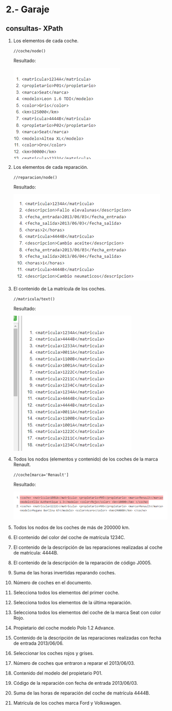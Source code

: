 # 2.- Garaje
## consultas- XPath
1. Los elementos de cada coche. 

    `//coche/node()`

    Resultado:

    ![Resultado de la expresion 1](images\solucion1.png)

2. Los elementos de cada reparación. 

    `//reparacion/node()`

    Resultado:

    ![Resultado de la expresion 2](images\solucion2.png)

3. El contenido de La matrícula de los coches. 

    `//matricula/text()`

    Resultado:

    ![Resultado de la expresion 3](images\solucion3.png)

4. Todos los nodos (elementos y contenido) de los coches de la marca Renault. 

    `//coche[marca='Renault']`

    Resultado:

    ![Resultado de la expresion 4](images\solucion4.png)

5. Todos los nodos de los coches de más de 200000 km. 



6. El contenido del color del coche de matrícula 1234C. 



7. El contenido de la descripción de las reparaciones realizadas al coche de matrícula: 4444B.



8. El contenido de la descripción de la reparación de código J0005.



9. Suma de las horas invertidas reparando coches. 



10. Número de coches en el documento.



11. Selecciona todos los elementos del primer coche.



12. Selecciona todos los elementos de la última reparación.



13. Selecciona todos los elementos del coche de la marca Seat con color Rojo. 



14. Propietario del coche modelo Polo 1.2 Advance. 



15. Contenido de la descripción de las reparaciones realizadas con fecha de entrada 2013/06/06.



16. Seleccionar los coches rojos y grises. 



17. Número de coches que entraron a reparar el 2013/06/03. 



18. Contenido del modelo del propietario P01. 



19. Código de la reparación con fecha de entrada 2013/06/03. 



20. Suma de las horas de reparación del coche de matrícula 4444B. 



21. Matrícula de los coches marca Ford y Volkswagen.